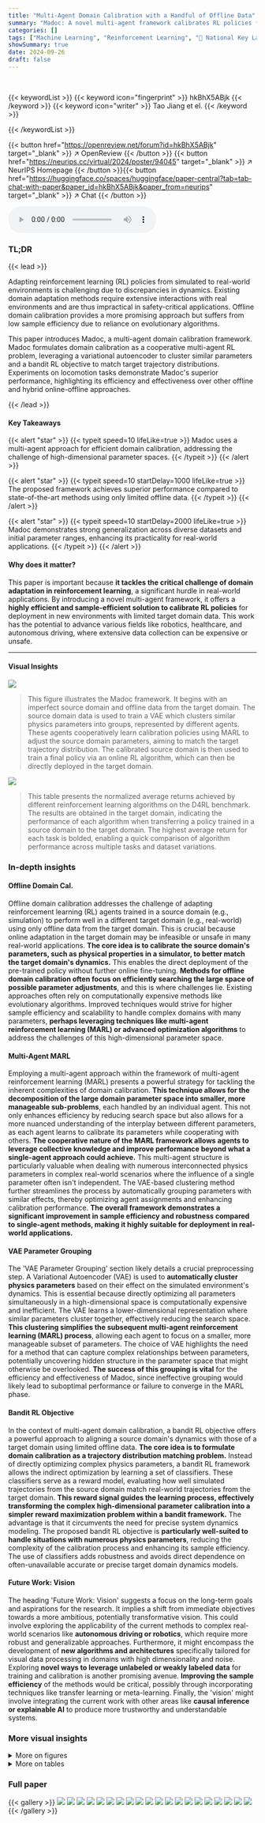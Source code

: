 ```yaml
---
title: "Multi-Agent Domain Calibration with a Handful of Offline Data"
summary: "Madoc: A novel multi-agent framework calibrates RL policies for new environments using limited offline data, achieving superior performance in various locomotion tasks."
categories: []
tags: ["Machine Learning", "Reinforcement Learning", "🏢 National Key Laboratory of Novel Software Technology",]
showSummary: true
date: 2024-09-26
draft: false
---
```


<br>

{{< keywordList >}}
{{< keyword icon="fingerprint" >}} hkBhX5ABjk {{< /keyword >}}
{{< keyword icon="writer" >}} Tao Jiang et el. {{< /keyword >}}
 
{{< /keywordList >}}

{{< button href="https://openreview.net/forum?id=hkBhX5ABjk" target="_blank" >}}
↗ OpenReview
{{< /button >}}
{{< button href="https://neurips.cc/virtual/2024/poster/94045" target="_blank" >}}
↗ NeurIPS Homepage
{{< /button >}}{{< button href="https://huggingface.co/spaces/huggingface/paper-central?tab=tab-chat-with-paper&paper_id=hkBhX5ABjk&paper_from=neurips" target="_blank" >}}
↗ Chat
{{< /button >}}



<audio controls>
    <source src="https://ai-paper-reviewer.com/hkBhX5ABjk/podcast.wav" type="audio/wav">
    Your browser does not support the audio element.
</audio>


### TL;DR


{{< lead >}}

Adapting reinforcement learning (RL) policies from simulated to real-world environments is challenging due to discrepancies in dynamics.  Existing domain adaptation methods require extensive interactions with real environments and are thus impractical in safety-critical applications. Offline domain calibration provides a more promising approach but suffers from low sample efficiency due to reliance on evolutionary algorithms. 

This paper introduces Madoc, a multi-agent domain calibration framework. Madoc formulates domain calibration as a cooperative multi-agent RL problem, leveraging a variational autoencoder to cluster similar parameters and a bandit RL objective to match target trajectory distributions.  Experiments on locomotion tasks demonstrate Madoc's superior performance, highlighting its efficiency and effectiveness over other offline and hybrid online-offline approaches.

{{< /lead >}}


#### Key Takeaways

{{< alert "star" >}}
{{< typeit speed=10 lifeLike=true >}} Madoc uses a multi-agent approach for efficient domain calibration, addressing the challenge of high-dimensional parameter spaces. {{< /typeit >}}
{{< /alert >}}

{{< alert "star" >}}
{{< typeit speed=10 startDelay=1000 lifeLike=true >}} The proposed framework achieves superior performance compared to state-of-the-art methods using only limited offline data. {{< /typeit >}}
{{< /alert >}}

{{< alert "star" >}}
{{< typeit speed=10 startDelay=2000 lifeLike=true >}} Madoc demonstrates strong generalization across diverse datasets and initial parameter ranges, enhancing its practicality for real-world applications. {{< /typeit >}}
{{< /alert >}}

#### Why does it matter?
This paper is important because **it tackles the critical challenge of domain adaptation in reinforcement learning**, a significant hurdle in real-world applications.  By introducing a novel multi-agent framework, it offers a **highly efficient and sample-efficient solution to calibrate RL policies** for deployment in new environments with limited target domain data. This work has the potential to advance various fields like robotics, healthcare, and autonomous driving, where extensive data collection can be expensive or unsafe.

------
#### Visual Insights



![](https://ai-paper-reviewer.com/hkBhX5ABjk/figures_3_1.jpg)

> This figure illustrates the Madoc framework.  It begins with an imperfect source domain and offline data from the target domain.  The source domain data is used to train a VAE which clusters similar physics parameters into groups, represented by different agents. These agents cooperatively learn calibration policies using MARL to adjust the source domain parameters, aiming to match the target trajectory distribution. The calibrated source domain is then used to train a final policy via an online RL algorithm, which can then be directly deployed in the target domain.





![](https://ai-paper-reviewer.com/hkBhX5ABjk/tables_7_1.jpg)

> This table presents the normalized average returns achieved by different reinforcement learning algorithms on the D4RL benchmark.  The results are obtained in the target domain, indicating the performance of each algorithm when transferring a policy trained in a source domain to the target domain.  The highest average return for each task is bolded, enabling a quick comparison of algorithm performance across multiple tasks and dataset variations.





### In-depth insights


#### Offline Domain Cal.
Offline domain calibration addresses the challenge of adapting reinforcement learning (RL) agents trained in a source domain (e.g., simulation) to perform well in a different target domain (e.g., real-world) using only offline data from the target domain.  This is crucial because online adaptation in the target domain may be infeasible or unsafe in many real-world applications. **The core idea is to calibrate the source domain's parameters, such as physical properties in a simulator, to better match the target domain's dynamics.**  This enables the direct deployment of the pre-trained policy without further online fine-tuning.  **Methods for offline domain calibration often focus on efficiently searching the large space of possible parameter adjustments**, and this is where challenges lie.  Existing approaches often rely on computationally expensive methods like evolutionary algorithms.  Improved techniques would strive for higher sample efficiency and scalability to handle complex domains with many parameters, **perhaps leveraging techniques like multi-agent reinforcement learning (MARL) or advanced optimization algorithms** to address the challenges of this high-dimensional parameter space.

#### Multi-Agent MARL
Employing a multi-agent approach within the framework of multi-agent reinforcement learning (MARL) presents a powerful strategy for tackling the inherent complexities of domain calibration. **This technique allows for the decomposition of the large domain parameter space into smaller, more manageable sub-problems**, each handled by an individual agent.  This not only enhances efficiency by reducing search space but also allows for a more nuanced understanding of the interplay between different parameters, as each agent learns to calibrate its parameters while cooperating with others.  **The cooperative nature of the MARL framework allows agents to leverage collective knowledge and improve performance beyond what a single-agent approach could achieve.** This multi-agent structure is particularly valuable when dealing with numerous interconnected physics parameters in complex real-world scenarios where the influence of a single parameter often isn't independent.  The VAE-based clustering method further streamlines the process by automatically grouping parameters with similar effects, thereby optimizing agent assignments and enhancing calibration performance.  **The overall framework demonstrates a significant improvement in sample efficiency and robustness compared to single-agent methods, making it highly suitable for deployment in real-world applications.**

#### VAE Parameter Grouping
The 'VAE Parameter Grouping' section likely details a crucial preprocessing step.  A Variational Autoencoder (VAE) is used to **automatically cluster physics parameters** based on their effect on the simulated environment's dynamics. This is essential because directly optimizing all parameters simultaneously in a high-dimensional space is computationally expensive and inefficient.  The VAE learns a lower-dimensional representation where similar parameters cluster together, effectively reducing the search space.  **This clustering simplifies the subsequent multi-agent reinforcement learning (MARL) process**, allowing each agent to focus on a smaller, more manageable subset of parameters.  The choice of VAE highlights the need for a method that can capture complex relationships between parameters, potentially uncovering hidden structure in the parameter space that might otherwise be overlooked.  **The success of this grouping is vital** for the efficiency and effectiveness of Madoc, since ineffective grouping would likely lead to suboptimal performance or failure to converge in the MARL phase.

#### Bandit RL Objective
In the context of multi-agent domain calibration, a bandit RL objective offers a powerful approach to aligning a source domain's dynamics with those of a target domain using limited offline data.  **The core idea is to formulate domain calibration as a trajectory distribution matching problem.**  Instead of directly optimizing complex physics parameters, a bandit RL framework allows the indirect optimization by learning a set of classifiers. These classifiers serve as a reward model, evaluating how well simulated trajectories from the source domain match real-world trajectories from the target domain.  **This reward signal guides the learning process, effectively transforming the complex high-dimensional parameter calibration into a simpler reward maximization problem within a bandit framework.** The advantage is that it circumvents the need for precise system dynamics modeling. The proposed bandit RL objective is **particularly well-suited to handle situations with numerous physics parameters**, reducing the complexity of the calibration process and enhancing its sample efficiency. The use of classifiers adds robustness and avoids direct dependence on often-unavailable accurate or precise target domain dynamics models.

#### Future Work: Vision
The heading 'Future Work: Vision' suggests a focus on the long-term goals and aspirations for the research.  It implies a shift from immediate objectives towards a more ambitious, potentially transformative vision. This could involve exploring the applicability of the current methods to complex real-world scenarios like **autonomous driving or robotics**, which require more robust and generalizable approaches.  Furthermore, it might encompass the development of **new algorithms and architectures** specifically tailored for visual data processing in domains with high dimensionality and noise.   Exploring **novel ways to leverage unlabeled or weakly labeled data** for training and calibration is another promising avenue.  **Improving the sample efficiency** of the methods would be critical, possibly through incorporating techniques like transfer learning or meta-learning.  Finally, the 'vision' might involve integrating the current work with other areas like **causal inference or explainable AI** to produce more trustworthy and understandable systems.


### More visual insights

<details>
<summary>More on figures
</summary>


![](https://ai-paper-reviewer.com/hkBhX5ABjk/figures_5_1.jpg)

> This figure shows the Pearson correlation between the critic value for the gravity coefficient and the absolute calibration error.  Each point represents a sampled action, where the critic value is computed by feeding the action into the corresponding critic.  The plot demonstrates that a stronger negative correlation exists between critic value and absolute calibration error for the multi-agent (MA) method, indicating that the multi-agent approach is better at identifying and reducing errors than the single-agent (SA) approach.


![](https://ai-paper-reviewer.com/hkBhX5ABjk/figures_8_1.jpg)

> This figure visualizes the automatic grouping of physics parameters in the Madoc algorithm and compares the performance of Madoc and its single-agent counterpart (Madoc-S).  (a) shows how similar parameters are grouped together based on their effect on the robot's dynamics. (b) demonstrates the performance gap between Madoc and Madoc-S increases with the number of parameters to be calibrated, highlighting the efficiency of Madoc's multi-agent approach.


![](https://ai-paper-reviewer.com/hkBhX5ABjk/figures_9_1.jpg)

> This figure shows the performance of Madoc and several baseline algorithms across datasets of varying sizes and with different initial parameter ranges of the source domain.  Subfigure (a) compares the performance on the NeoRL benchmark using small, medium, and large datasets; demonstrating Madoc's robustness to data size. Subfigure (b) shows performance variations when different initial ranges (hard, normal, easy) for the domain parameters are used, highlighting Madoc's ability to handle varying degrees of parameter uncertainty.


![](https://ai-paper-reviewer.com/hkBhX5ABjk/figures_18_1.jpg)

> This figure illustrates the Madoc framework's workflow.  It shows how simulated data from a source domain and offline data from a target domain are used to calibrate the source domain's parameters.  The process involves using a variational autoencoder (VAE) for parameter grouping and multi-agent reinforcement learning (MARL) for calibration.


![](https://ai-paper-reviewer.com/hkBhX5ABjk/figures_22_1.jpg)

> Figure 3(a) visualizes the automatic grouping of physics parameters in the Hopper robot, showing how parameters with similar effects are clustered. Figure 3(b) compares the performance of Madoc and its single-agent variant (Madoc-S) on the Ant environment, demonstrating Madoc's improved efficiency with increasing parameter dimensions.


![](https://ai-paper-reviewer.com/hkBhX5ABjk/figures_23_1.jpg)

> This figure visualizes the automatic grouping technique used in Madoc and compares its performance with a single-agent approach (Madoc-S).  Panel (a) shows how physics parameters of the Hopper robot are clustered into groups based on their similar effects on the dynamics. Panel (b) demonstrates that the multi-agent approach (Madoc) outperforms the single-agent approach (Madoc-S), especially as the number of parameters increases, highlighting the efficiency and fidelity gains achieved by the multi-agent strategy.


![](https://ai-paper-reviewer.com/hkBhX5ABjk/figures_23_2.jpg)

> This figure illustrates the Madoc framework for multi-agent domain calibration.  It shows the flow of simulated data from the source domain and offline data from the target domain.  The source domain is calibrated using a multi-agent reinforcement learning approach (MARL) to match the target trajectory distribution.  Different colors represent simulated data, offline data, and the calibration process. The agents cooperate to adjust multiple parameters simultaneously.


</details>




<details>
<summary>More on tables
</summary>


![](https://ai-paper-reviewer.com/hkBhX5ABjk/tables_7_2.jpg)
> This table presents the results of the proposed Madoc algorithm and several baseline algorithms on the NeoRL benchmark.  The 'Normalized average returns' represent a performance metric, adjusted to allow comparison across different tasks. The results are evaluated in the target domain (the real-world environment the algorithm is ultimately intended for).  The highest average return for each task is bolded to easily highlight the best performing algorithm for each task.

![](https://ai-paper-reviewer.com/hkBhX5ABjk/tables_17_1.jpg)
> This table compares the GPU memory cost and modules of three different methods: Madoc, CQL, and MOREC.  Madoc has the highest memory cost because it includes reward models, a Variational Autoencoder (VAE) for parameter grouping, multiple calibration agents, and running agents. CQL uses only running agents, resulting in the lowest memory cost.  MOREC falls between the two, incorporating a dynamics reward function, dynamics models, and running agents.

![](https://ai-paper-reviewer.com/hkBhX5ABjk/tables_17_2.jpg)
> This table presents the normalized average returns achieved by different reinforcement learning algorithms on the D4RL benchmark.  The results are specifically for the target domain, showing how well policies trained in a source domain generalize. The highest mean return for each task is bolded to highlight the top-performing algorithms.  The D4RL benchmark includes variations in dataset quality, providing a comprehensive evaluation.

![](https://ai-paper-reviewer.com/hkBhX5ABjk/tables_17_3.jpg)
> This table presents the results of the normalized average returns achieved by different algorithms on the D4RL benchmark.  The experiments were conducted on the target domain, and the highest mean for each task is highlighted in bold. The table allows for a direct comparison of the performance of Madoc against various baseline methods across multiple locomotion tasks and dataset variations.

![](https://ai-paper-reviewer.com/hkBhX5ABjk/tables_19_1.jpg)
> This table presents the normalized average returns achieved by different reinforcement learning algorithms on the D4RL benchmark.  The results are broken down by task (HalfCheetah, Hopper, Walker, Ant) and dataset type (medium, medium-replay, medium-expert). Higher values indicate better performance.  The table highlights the superior performance of Madoc compared to other methods.

![](https://ai-paper-reviewer.com/hkBhX5ABjk/tables_19_2.jpg)
> This table shows the initial range and ground truth values for various physics parameters of the Hopper robot in a simulation environment.  The parameters are categorized into three levels of difficulty: easy, normal, and hard.  The initial ranges represent the bounds within which the physics parameter values can vary during the simulation, while the ground truth values are the actual values used in the real-world environment. This table is crucial for understanding how the difficulty levels influence the calibration process in the Madoc framework.

![](https://ai-paper-reviewer.com/hkBhX5ABjk/tables_19_3.jpg)
> This table presents the normalized average returns achieved by different reinforcement learning algorithms on the D4RL benchmark.  The results are specifically for the target domain, and the highest average return for each task is highlighted in bold.  The table compares Madoc's performance against several other state-of-the-art methods across various locomotion tasks and dataset variations (medium, medium-replay, and medium-expert).

![](https://ai-paper-reviewer.com/hkBhX5ABjk/tables_20_1.jpg)
> This table shows the initial range and ground truth values for various physics parameters of the Ant robot in the simulation environment.  The parameters include gravity, and the mass of different body parts.  These values are used to calibrate the source domain model to match the target domain.

![](https://ai-paper-reviewer.com/hkBhX5ABjk/tables_21_1.jpg)
> This table shows the mean absolute calibration error for different algorithms on the D4RL benchmark.  The error is a measure of how far the calibrated source domain parameters are from the true target domain parameters. Lower values indicate better calibration and thus better transfer performance to the target domain.  The results are broken down by task and dataset (medium, medium-replay, medium-expert) within each task.  The lowest mean error for each task and dataset is bolded.

![](https://ai-paper-reviewer.com/hkBhX5ABjk/tables_21_2.jpg)
> This table presents the normalized average returns achieved by different algorithms on the D4RL benchmark.  The results are specifically measured in the target domain to evaluate the performance of each method after domain transfer. The highest mean for each task is highlighted in bold.

![](https://ai-paper-reviewer.com/hkBhX5ABjk/tables_22_1.jpg)
> This table presents the normalized average returns achieved by various algorithms on the D4RL benchmark.  The results represent the performance of each algorithm in the target domain (real-world environment).  The 'highest mean' return for each task is bolded, highlighting the best-performing algorithm for that particular task.

</details>




### Full paper

{{< gallery >}}
<img src="https://ai-paper-reviewer.com/hkBhX5ABjk/1.png" class="grid-w50 md:grid-w33 xl:grid-w25" />
<img src="https://ai-paper-reviewer.com/hkBhX5ABjk/2.png" class="grid-w50 md:grid-w33 xl:grid-w25" />
<img src="https://ai-paper-reviewer.com/hkBhX5ABjk/3.png" class="grid-w50 md:grid-w33 xl:grid-w25" />
<img src="https://ai-paper-reviewer.com/hkBhX5ABjk/4.png" class="grid-w50 md:grid-w33 xl:grid-w25" />
<img src="https://ai-paper-reviewer.com/hkBhX5ABjk/5.png" class="grid-w50 md:grid-w33 xl:grid-w25" />
<img src="https://ai-paper-reviewer.com/hkBhX5ABjk/6.png" class="grid-w50 md:grid-w33 xl:grid-w25" />
<img src="https://ai-paper-reviewer.com/hkBhX5ABjk/7.png" class="grid-w50 md:grid-w33 xl:grid-w25" />
<img src="https://ai-paper-reviewer.com/hkBhX5ABjk/8.png" class="grid-w50 md:grid-w33 xl:grid-w25" />
<img src="https://ai-paper-reviewer.com/hkBhX5ABjk/9.png" class="grid-w50 md:grid-w33 xl:grid-w25" />
<img src="https://ai-paper-reviewer.com/hkBhX5ABjk/10.png" class="grid-w50 md:grid-w33 xl:grid-w25" />
<img src="https://ai-paper-reviewer.com/hkBhX5ABjk/11.png" class="grid-w50 md:grid-w33 xl:grid-w25" />
<img src="https://ai-paper-reviewer.com/hkBhX5ABjk/12.png" class="grid-w50 md:grid-w33 xl:grid-w25" />
<img src="https://ai-paper-reviewer.com/hkBhX5ABjk/13.png" class="grid-w50 md:grid-w33 xl:grid-w25" />
<img src="https://ai-paper-reviewer.com/hkBhX5ABjk/14.png" class="grid-w50 md:grid-w33 xl:grid-w25" />
<img src="https://ai-paper-reviewer.com/hkBhX5ABjk/15.png" class="grid-w50 md:grid-w33 xl:grid-w25" />
<img src="https://ai-paper-reviewer.com/hkBhX5ABjk/16.png" class="grid-w50 md:grid-w33 xl:grid-w25" />
<img src="https://ai-paper-reviewer.com/hkBhX5ABjk/17.png" class="grid-w50 md:grid-w33 xl:grid-w25" />
<img src="https://ai-paper-reviewer.com/hkBhX5ABjk/18.png" class="grid-w50 md:grid-w33 xl:grid-w25" />
<img src="https://ai-paper-reviewer.com/hkBhX5ABjk/19.png" class="grid-w50 md:grid-w33 xl:grid-w25" />
<img src="https://ai-paper-reviewer.com/hkBhX5ABjk/20.png" class="grid-w50 md:grid-w33 xl:grid-w25" />
{{< /gallery >}}